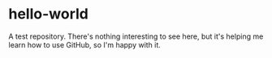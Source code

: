 # hello-world
A test repository. There's nothing interesting to see here, but it's helping me learn how to use GitHub, so I'm happy with it.
